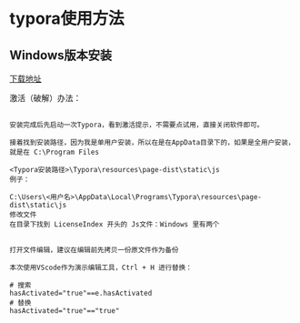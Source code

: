 # typora使用方法

## Windows版本安装

[下载地址](https://typora.io/#download)

激活（破解）办法：

```

安装完成后先启动一次Typora，看到激活提示，不需要点试用，直接关闭软件即可。

接着找到安装路径，因为我是单用户安装，所以在是在AppData目录下的，如果是全用户安装，就是在 C:\Program Files

<Typora安装路径>\Typora\resources\page-dist\static\js
例子：

C:\Users\<用户名>\AppData\Local\Programs\Typora\resources\page-dist\static\js
修改文件
在目录下找到 LicenseIndex 开头的 Js文件：Windows 里有两个


打开文件编辑，建议在编辑前先拷贝一份原文件作为备份

本次使用VScode作为演示编辑工具，Ctrl + H 进行替换：

# 搜索
hasActivated="true"==e.hasActivated
# 替换
hasActivated="true"=="true"
```
